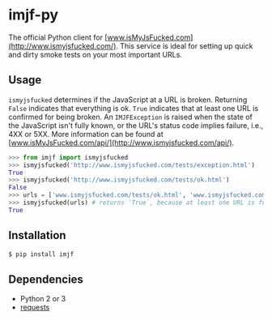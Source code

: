 imjf-py
========

The official Python client for
[www.isMyJsFucked.com](http://www.ismyjsfucked.com/). This service is ideal for
setting up quick and dirty smoke tests on your most important URLs.

## Usage
`ismyjsfucked` determines if the JavaScript at a URL is broken. Returning
`False` indicates that everything is ok. `True` indicates that at least one URL
is confirmed for being broken. An `IMJFException` is raised when the state of
the JavaScript isn't fully known, or the URL's status code implies failure,
i.e., 4XX or 5XX. More information can be found at
[www.isMyJsFucked.com/api/](http://www.ismyjsfucked.com/api/).

```python
>>> from imjf import ismyjsfucked
>>> ismyjsfucked('http://www.ismyjsfucked.com/tests/exception.html')
True
>>> ismyjsfucked('http://www.ismyjsfucked.com/tests/ok.html')
False
>>> urls = ['www.ismyjsfucked.com/tests/ok.html', 'www.ismyjsfucked.com/tests/exception.html']
>>> ismyjsfucked(urls) # returns `True`, because at least one URL is fucked
True
```

## Installation
```sh
$ pip install imjf
```

## Dependencies
* Python 2 or 3
* [requests](http://docs.python-requests.org/)
